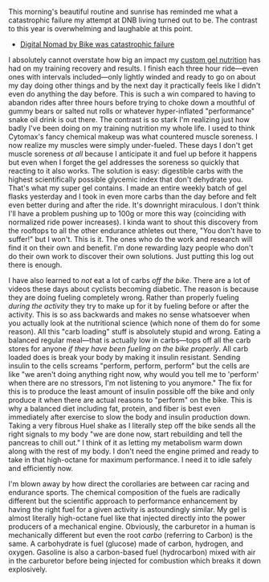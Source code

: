 This morning's beautiful routine and sunrise has reminded me what a catastrophic failure my attempt at DNB living turned out to be. The contrast to this year is overwhelming and laughable at this point.

- [Digital Nomad by Bike was catastrophic failure](../Cycling/Digital%20Nomad%20by%20Bike%20was%20catastrophic%20failure.md)

I absolutely cannot overstate how big an impact my [custom gel nutrition](../Cycling/Homemade%20gel%20recipe.md) has had on my training recovery and results. I finish each three hour ride—even ones with intervals included—only lightly winded and ready to go on about my day doing other things and by the next day it practically feels like I didn't even do anything the day before. This is such a win compared to having to abandon rides after three hours before trying to choke down a mouthful of gummy bears or salted nut rolls or whatever hyper-inflated "performance" snake oil drink is out there. The contrast is so stark I'm realizing just how badly I've been doing on my training nutrition my whole life. I used to think Cytomax's fancy chemical makeup was what countered muscle soreness. I now realize my muscles were simply under-fueled. These days I don't get muscle soreness _at all_ because I anticipate it and fuel up before it happens but even when I forget the gel addresses the soreness so quickly that reacting to it also works. The solution is easy: digestible carbs with the highest scientifically possible glycemic index that don't dehydrate you. That's what my super gel contains. I made an entire weekly batch of gel flasks yesterday and I took in even more carbs than the day before and felt even better during and after the ride. It's downright miraculous. I don't think I'll have a problem pushing up to 100g or more this way (coinciding with normalized ride power increases). I kinda want to shout this discovery from the rooftops to all the other endurance athletes out there, "You don't have to suffer!" but I won't. This is it. The ones who do the work and research will find it on their own and benefit. I'm done rewarding lazy people who don't do their own work to discover their own solutions. Just putting this log out there is enough.

I have also learned to _not_ eat a lot of carbs _off the bike_. There are a lot of videos these days about cyclists becoming diabetic. The reason is because they are doing fueling completely wrong. Rather than properly fueling _during the activity_ they try to make up for it by fueling before or after the activity. This is so ass backwards and makes no sense whatsoever when you actually look at the nutritional science (which none of them do for some reason). All this "carb loading" stuff is absolutely stupid and wrong. Eating a balanced regular meal—that is actually low in carbs—tops off all the carb stores for anyone *if they have been fueling on the bike properly*. All carb loaded does is break your body by making it insulin resistant. Sending insulin to the cells screams "perform, perform, perform" but the cells are like "we aren't doing anything right now, why would you tell me to 'perform' when there are no stressors, I'm not listening to you anymore." The fix for this is to produce the least amount of insulin possible off the bike and only produce it when there are actual reasons to "perform" on the bike. This is why a balanced diet including fat, protein, and fiber is best even immediately after exercise to slow the body and insulin production down. Taking a very fibrous Huel shake as I literally step off the bike sends all the right signals to my body "we are done now, start rebuilding and tell the pancreas to chill out." I think of it as letting my metabolism warm down along with the rest of my body. I don't need the engine primed and ready to take in that high-octane for maximum performance. I need it to idle safely and efficiently now.

I'm blown away by how direct the corollaries are between car racing and endurance sports. The chemical composition of the fuels are radically different but the scientific approach to performance enhancement by having the right fuel for a given activity is astoundingly similar. My gel is almost literally high-octane fuel like that injected directly into the power producers of a mechanical engine. Obviously, the carburetor in a human is mechanically different but even the root _carbo_ (referring to Carbon) is the same. A carbohydrate is fuel (glucose) made of carbon, hydrogen, and oxygen. Gasoline is also a carbon-based fuel (hydrocarbon) mixed with air in the carburetor before being injected for combustion which breaks it down explosively. 
